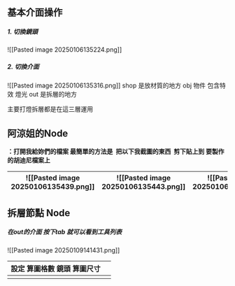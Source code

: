 ## 基本介面操作
##### 1. 切換鏡頭
![[Pasted image 20250106135224.png]]
##### 2. 切換介面
![[Pasted image 20250106135316.png]]
shop 是放材質的地方
obj 物件 包含特效 燈光
out 是拆層的地方

主要打燈拆層都是在這三層運用

## 阿涼姐的Node
**：打開我給妳們的檔案 最簡單的方法是  把以下我截圖的東西  剪下貼上到 要製作的胡迪尼檔案上**

| ![[Pasted image 20250106135439.png]] | ![[Pasted image 20250106135443.png]] | ![[Pasted image 20250106135446.png]] |
| ------------------------------------ | ------------------------------------ | ------------------------------------ |

## 拆層節點 Node
##### 在out的介面 按下tab 就可以看到工具列表
![[Pasted image 20250109141431.png]]


| 設定 算圖格數 鏡頭 算圖尺寸 |     |
| --------------- | --- |
|                 |     |
